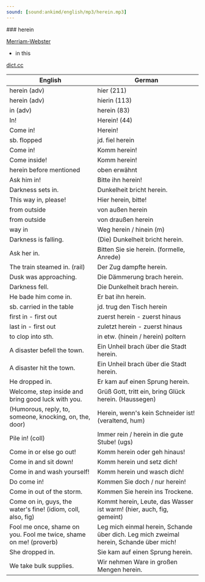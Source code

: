 ```yaml
---
sound: [sound:ankimd/english/mp3/herein.mp3]
---
```


\### herein

[Merriam-Webster](https://www.merriam-webster.com/dictionary/herein)

- in this

[dict.cc](https://www.dict.cc/herein)

| English        | German       |
| -------------- | ------------ |
| herein (adv) | hier (211) |
| herein (adv) | hierin (113) |
| in (adv) | herein (83) |
| In! | Herein! (44) |
| Come in! | Herein! |
| sb. flopped | jd. fiel herein |
| Come in! | Komm herein! |
| Come inside! | Komm herein! |
| herein before mentioned | oben erwähnt |
| Ask him in! | Bitte ihn herein! |
| Darkness sets in. | Dunkelheit bricht herein. |
| This way in, please! | Hier herein, bitte! |
| from outside | von außen herein |
| from outside | von draußen herein |
| way in | Weg herein / hinein (m) |
| Darkness is falling. | (Die) Dunkelheit bricht herein. |
| Ask her in. | Bitten Sie sie herein. (formelle, Anrede) |
| The train steamed in. (rail) | Der Zug dampfte herein. |
| Dusk was approaching. | Die Dämmerung brach herein. |
| Darkness fell. | Die Dunkelheit brach herein. |
| He bade him come in. | Er bat ihn herein. |
| sb. carried in the table | jd. trug den Tisch herein |
| first in - first out <FIFO> | zuerst herein - zuerst hinaus |
| last in - first out <LIFO> | zuletzt herein - zuerst hinaus |
| to clop into sth. | in etw. (hinein / herein) poltern |
| A disaster befell the town. | Ein Unheil brach über die Stadt herein. |
| A disaster hit the town. | Ein Unheil brach über die Stadt herein. |
| He dropped in. | Er kam auf einen Sprung herein. |
| Welcome, step inside and bring good luck with you. | Grüß Gott, tritt ein, bring Glück herein. (Haussegen) |
|  (Humorous, reply, to, someone, knocking, on, the, door) | Herein, wenn's kein Schneider ist! (veraltend, hum) |
| Pile in! (coll) | Immer rein / herein in die gute Stube! (ugs) |
| Come in or else go out! | Komm herein oder geh hinaus! |
| Come in and sit down! | Komm herein und setz dich! |
| Come in and wash yourself! | Komm herein und wasch dich! |
| Do come in! | Kommen Sie doch / nur herein! |
| Come in out of the storm. | Kommen Sie herein ins Trockene. |
| Come on in, guys, the water's fine! (idiom, coll, also, fig) | Kommt herein, Leute, das Wasser ist warm! (hier, auch, fig, gemeint) |
| Fool me once, shame on you. Fool me twice, shame on me! (proverb) | Leg mich einmal herein, Schande über dich. Leg mich zweimal herein, Schande über mich! |
| She dropped in. | Sie kam auf einen Sprung herein. |
| We take bulk supplies. | Wir nehmen Ware in großen Mengen herein. |
